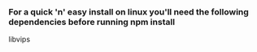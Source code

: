 ### For a quick 'n' easy install on linux you'll need the following dependencies before running npm install

libvips
